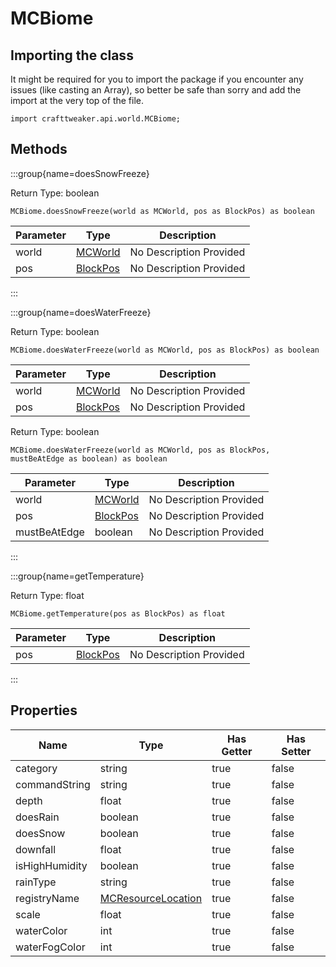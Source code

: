 # MCBiome

## Importing the class

It might be required for you to import the package if you encounter any issues (like casting an Array), so better be safe than sorry and add the import at the very top of the file.
```zenscript
import crafttweaker.api.world.MCBiome;
```


## Methods

:::group{name=doesSnowFreeze}

Return Type: boolean

```zenscript
MCBiome.doesSnowFreeze(world as MCWorld, pos as BlockPos) as boolean
```

| Parameter | Type | Description |
|-----------|------|-------------|
| world | [MCWorld](/vanilla/api/world/MCWorld) | No Description Provided |
| pos | [BlockPos](/vanilla/api/util/BlockPos) | No Description Provided |


:::

:::group{name=doesWaterFreeze}

Return Type: boolean

```zenscript
MCBiome.doesWaterFreeze(world as MCWorld, pos as BlockPos) as boolean
```

| Parameter | Type | Description |
|-----------|------|-------------|
| world | [MCWorld](/vanilla/api/world/MCWorld) | No Description Provided |
| pos | [BlockPos](/vanilla/api/util/BlockPos) | No Description Provided |


Return Type: boolean

```zenscript
MCBiome.doesWaterFreeze(world as MCWorld, pos as BlockPos, mustBeAtEdge as boolean) as boolean
```

| Parameter | Type | Description |
|-----------|------|-------------|
| world | [MCWorld](/vanilla/api/world/MCWorld) | No Description Provided |
| pos | [BlockPos](/vanilla/api/util/BlockPos) | No Description Provided |
| mustBeAtEdge | boolean | No Description Provided |


:::

:::group{name=getTemperature}

Return Type: float

```zenscript
MCBiome.getTemperature(pos as BlockPos) as float
```

| Parameter | Type | Description |
|-----------|------|-------------|
| pos | [BlockPos](/vanilla/api/util/BlockPos) | No Description Provided |


:::


## Properties

| Name | Type | Has Getter | Has Setter |
|------|------|------------|------------|
| category | string | true | false |
| commandString | string | true | false |
| depth | float | true | false |
| doesRain | boolean | true | false |
| doesSnow | boolean | true | false |
| downfall | float | true | false |
| isHighHumidity | boolean | true | false |
| rainType | string | true | false |
| registryName | [MCResourceLocation](/vanilla/api/util/MCResourceLocation) | true | false |
| scale | float | true | false |
| waterColor | int | true | false |
| waterFogColor | int | true | false |

